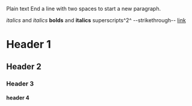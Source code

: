 
Plain text
End a line with two spaces to start a new paragraph.

*italics* and _italics_
**bolds** and __italics__
superscripts^2^
--strikethrough--
[link](https://www.rstudio.com/wp-content/uploads/2015/02/rmarkdown-cheatsheet.pdf)
# Header 1
## Header 2
### Header 3
#### header 4
